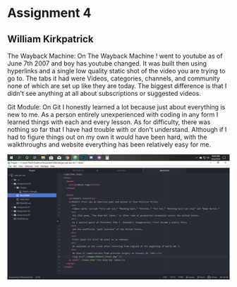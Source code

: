 # Assignment 4
## William Kirkpatrick
The Wayback Machine:
On The Wayback Machine ! went to youtube as of June 7th 2007 and boy has youtube changed.
It was built then using hyperlinks and a single low quality static shot of the video you are trying to go to.
The tabs it had were Videos, categories, channels, and community none of which are set up like they are today.
The biggest difference is that I didn't see anything at all about subscriptions or suggested videos.

Git Module:
On Git I honestly learned a lot because just about everything is new to me. As a person entirely unexperienced with coding in any form I learned things with each and every lesson.  As for difficulty, there was nothing so far that I have had trouble with or don't understand. Although if I had to figure things out on my own it would have been hard, with the walkthroughs and website everything has been relatively easy for me.

![Screenshot](./images/Screenshot.png)
